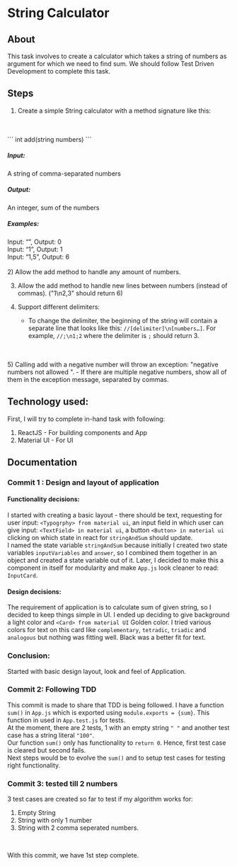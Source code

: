 # String Calculator

## About
This task involves to create a calculator which takes a string of numbers as argument for which we need to find sum.
We should follow Test Driven Development to complete this task.


## Steps
1) Create a simple String calculator with a method signature like this:
<br>
<br>
```
int add(string numbers)
```
<br>

##### Input: 
A string of comma-separated numbers

##### Output:
An integer, sum of the numbers

##### Examples:

Input: “”, Output: 0<br>
Input: “1”, Output: 1<br>
Input: “1,5”, Output: 6<br>
<br>
2) Allow the add method to handle any amount of numbers.

3) Allow the add method to handle new lines between numbers (instead of commas). ("1\n2,3" should return 6)

4) Support different delimiters:

    - To change the delimiter, the beginning of the string will contain a separate line that looks like this: 
```//[delimiter]\n[numbers…]```. For example, ```//;\n1;2``` where the delimiter is ```;``` should return 3.
<br>
<br>
5) Calling add with a negative number will throw an exception: "negative numbers not allowed <negative_number>".
    - If there are multiple negative numbers, show all of them in the exception message, separated by commas.

## Technology used: 

First, I will try to complete in-hand task with following:
1) ReactJS - For building components and App
2) Material UI - For UI

## Documentation

### Commit 1 : Design and layout of application
#### Functionality decisions:
I started with creating a basic layout - there should be text, requesting for user input: ```<Typogrphy> from material ui```, 
an input field in which user can give input: ```<TextField> in material ui```, a button ```<Button> in material ui``` clicking
on which state in react for ```stringAndSum``` should update.<br>
I named the state variable ```stringAndSum``` because initially I created two state variables ```inputVariables``` and ```answer```,
so I combined them together in an object and created a state variable out of it.
Later, I decided to make this a component in itself for modularity and make ```App.js``` look cleaner to read: ```InputCard```.
#### Design decisions:
The requirement of application is to calculate sum of given string, so I decided to keep things simple in UI.
I ended up deciding to give background a light color and ```<Card> from material UI``` Golden color. I tried various colors for text
on this card like ```complementary```, ```tetradic```, ```triadic``` and ```analogous``` but nothing was fitting well. Black was a better fit for text.
### Conclusion:
Started with basic design layout, look and feel of Application.

### Commit 2: Following TDD
This commit is made to share that TDD is being followed. I have a function ```sum()``` in ```App.js``` which is exported using
```module.exports = {sum}```. This function in used in ```App.test.js``` for tests.<br>
At the moment, there are 2 tests, 1 with an empty string ```" "``` and another test case has a string literal ```"100"```.<br>
Our function ```sum()``` only has functionality to ```return 0```. Hence, first test case is cleared but second fails.<br>
Next steps would be to evolve the ```sum()``` and to setup test cases for testing right functionality.

### Commit 3: tested till 2 numbers
3 test cases are created so far to test if my algorithm works for:
1) Empty String
2) String with only 1 number
3) String with 2 comma seperated numbers.
<br>

With this commit, we have 1st step complete.